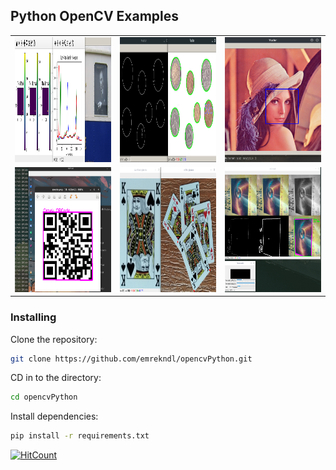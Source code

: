 ## Python OpenCV Examples
<table>
<tr><td>
<img src="screenshots/screenShot1.png" width="800" height="200" alt=""></td><td>
<img src="screenshots/screenShot3.png" width="800" height="200" alt=""></td><td>
<img src="screenshots/screenShot5.png" width="800" height="200" alt=""></td></tr><tr><td>
<img src="screenshots/screenShot2.png" width="800" height="200" alt=""></td><td>
<img src="screenshots/screenShot6.png" width="800" height="200" alt=""></td><td>
<img src="screenshots/screenShot7.png" width="800" height="200" alt=""></td>
</tr>
</table>


### Installing


Clone the repository:

```sh
git clone https://github.com/emrekndl/opencvPython.git
```

CD in to the directory:

```sh
cd opencvPython
```

Install dependencies:

```sh
pip install -r requirements.txt
```

[![HitCount](http://hits.dwyl.com/emrekndl/opencvPython.svg)](http://hits.dwyl.com/emrekndl/opencvPython)
